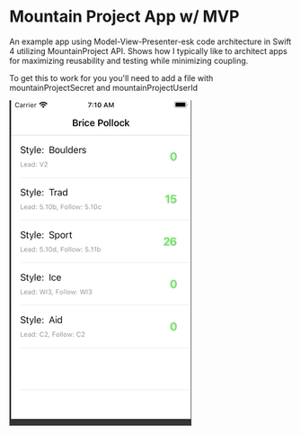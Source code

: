 # Mountain Project App w/ MVP
An example app using Model-View-Presenter-esk code architecture in Swift 4 utilizing MountainProject API. Shows how I typically like to architect apps for maximizing reusability and testing while minimizing coupling.

To get this to work for you you'll need to add a file with mountainProjectSecret and mountainProjectUserId

![](mountain_project_walkthrough.gif)
